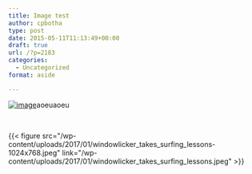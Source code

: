 ```yaml
---
title: Image test
author: cpbotha
type: post
date: 2015-05-11T11:13:49+00:00
draft: true
url: /?p=2183
categories:
  - Uncategorized
format: aside

---
```

<a data-rel="lightbox-image-0" data-rl_caption="" data-rl_title="" href="http://cpbotha.net/wp-content/uploads/2015/05/wpid-20150510_161043.jpg" title=""><img alt="image" class="alignnone size-full" src="http://cpbotha.net/wp-content/uploads/2015/05/wpid-20150510_161043.jpg" title="20150510_161043.jpg"/></a>aoeuaoeu

 

{{< figure src="/wp-content/uploads/2017/01/windowlicker_takes_surfing_lessons-1024x768.jpeg" link="/wp-content/uploads/2017/01/windowlicker_takes_surfing_lessons.jpeg" >}}
